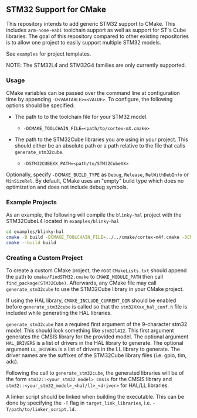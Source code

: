 ## STM32 Support for CMake

This repository intends to add generic STM32 support to CMake. This includes `arm-none-eabi` toolchain support as well as support for ST's Cube libraries. The goal of this repository compared to other existing repositories is to allow one project to easily support multiple STM32 models.

See `examples` for project templates.

NOTE: The STM32L4 and STM32G4 families are only currently supported.

### Usage

CMake variables can be passed over the command line at configuration time by appending `-D<VARIABLE>=<VALUE>`. To configure, the following options should be specified:

- The path to to the toolchain file for your STM32 model.
  - `-DCMAKE_TOOLCHAIN_FILE=<path/to/cortex-mX.cmake>`

- The path to the STM32Cube libraries you are using in your project. This should either be an absolute path or a path relative to the file that calls `generate_stm32cube`.
  - `-DSTM32CUBEXX_PATH=<path/to/STM32CubeXX>`

Optionally, specify `-DCMAKE_BUILD_TYPE` as `Debug`, `Release`, `RelWithDebInfo` or `MinSizeRel`. By default, CMake uses an "empty" build type which does no optimization and does not include debug symbols.


### Example Projects

As an example, the following will compile the `blinky-hal` project with the STM32CubeL4 located in `examples/blinky-hal`
```bash
cd examples/blinky-hal
cmake -B build -DCMAKE_TOOLCHAIN_FILE=../../cmake/cortex-m4f.cmake -DCMAKE_BUILD_TYPE=Debug -DSTM32CUBEL4_PATH=STM32CubeL4
cmake --build build
```


### Creating a Custom Project

To create a custom CMake project, the root `CMakeLists.txt` should append the path to `cmake/FindSTM32.cmake` to `CMAKE_MODULE_PATH` then call `find_package(STM32Cube)`. Afterwards, any CMake file may call `generate_stm32cube` to use the STM32Cube library in your CMake project.

If using the HAL library, `CMAKE_INCLUDE_CURRENT_DIR` should be enabled before `generate_stm32cube` is called so that the `stm32XXxx_hal_conf.h` file is included while generating the HAL libraries.

`generate_stm32cube` has a required first argument of the 9-character stm32 model. This should look something like `stm32l412`. This first argument generates the CMSIS library for the provided model. The optional argument `HAL_DRIVERS` is a list of drivers in the HAL library to generate. The optional argument `LL_DRIVERS` is a list of drivers in the LL library to generate. The driver names are the suffixes of the STM32Cube library files (i.e. gpio, tim, adc).

Following the call to `generate_stm32cube`, the generated libraries will be of the form `stm32::<your_stm32_model>_cmsis` for the CMSIS library and `stm32::<your_stm32_model>_<hal/ll>_<driver>` for HAL/LL libraries.

A linker script should be linked when building the executable. This can be done by specifying the `-T` flag in `target_link_libraries`, i.e. `-T/path/to/linker_script.ld`.
